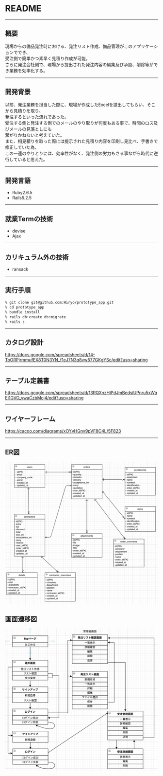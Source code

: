 # README
___
## 概要
現場からの備品発注時における、発注リスト作成、備品管理がこのアプリケーションででき、  
受注側で簡単かつ素早く見積り作成が可能。  
さらに発注会社側で、現場から提出された発注内容の編集及び承認、削除等ができ業務を効率化する。
___
## 開発背景
以前、発注業務を担当した際に、現場が作成したExcelを提出してもらい、そこから見積りを取り、  
発注するといった流れであった。  
受注する側と発注する側でのメールのやり取りが何度もある事で、時間のロス及びメールの見落としにも  
繋がりかねないと考えていた。  
また、相見積りを取った際には提示された見積り内容を印刷し見比べ、手書きで修正していた為、  
この一連のやりとりには、効率性がなく、発注側の労力もさる事ながら時代に逆行していると思えた。
___
## 開発言語
- Ruby2.6.5
- Rails5.2.5
___
## 就業Termの技術
- devise
- Ajax
___
## カリキュラム外の技術
- ransack
___
## 実行手順
```
% git clone git@github.com:Hiryo/prototype_app.git  
% cd prototype_app  
% bundle install  
% rails db:create db:migrate  
% rails s  
```
___
## カタログ設計
https://docs.google.com/spreadsheets/d/14-ToORPjrmmufEX8T0N3YN_f1eJ7N3q8vw577GKgYSc/edit?usp=sharing
___
## テーブル定義書
https://docs.google.com/spreadsheets/d/13RQXnzHiPdJmBedsiUPnru5xWqEi1GVO_ywaCzbMcj4/edit?usp=sharing
___
## ワイヤーフレーム
https://cacoo.com/diagrams/xOYvHGnv9pVF8C4L/5F823
___
## ER図
<img src="./app/assets/images/ER_diagram.png" alt="ER図" width='650px'>

## 画面遷移図
<img src="./app/assets/images/ScreenTransitionDiagram.png" alt="画面遷移図" width='650px'>